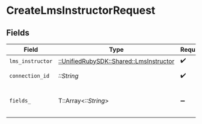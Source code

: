# CreateLmsInstructorRequest


## Fields

| Field                                                                           | Type                                                                            | Required                                                                        | Description                                                                     |
| ------------------------------------------------------------------------------- | ------------------------------------------------------------------------------- | ------------------------------------------------------------------------------- | ------------------------------------------------------------------------------- |
| `lms_instructor`                                                                | [::UnifiedRubySDK::Shared::LmsInstructor](../../models/shared/lmsinstructor.md) | :heavy_check_mark:                                                              | N/A                                                                             |
| `connection_id`                                                                 | *::String*                                                                      | :heavy_check_mark:                                                              | ID of the connection                                                            |
| `fields_`                                                                       | T::Array<*::String*>                                                            | :heavy_minus_sign:                                                              | Comma-delimited fields to return                                                |